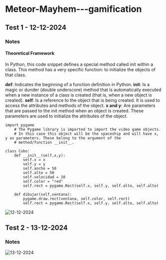 # Meteor-Mayhem---gamification
## Test 1 - 12-12-2024
### Notes
#### Theoretical Framework

In Python, this code snippet defines a special method called init within a class. This method has a very specific function: to initialize the objects of that class.

**def**: Indicates the beginning of a function definition in Python.
**__init__**: Is a magic or dunder (double underscore) method that is automatically executed when a new instance of a class is created (that is, when a new object is created).
**self**: Is a reference to the object that is being created. It is used to access the attributes and methods of the object.
**x and y**: Are parameters that are passed to the init method when an object is created. These parameters are used to initialize the attributes of the object.

```
import pygame  
    # The Pygame library is imported to import the video game objects. 
    # In this case this object will be the spaceship and will have x, y as parameters. These belong to the argument of the 
    # method/function __init__.

class Cubo:
    def __init__(self,x,y):
        self.x = x
        self.y = y
        self.ancho = 50
        self.alto = 50
        self.velocidad = 10
        self.color = "red"
        self.rect = pygame.Rect(self.x, self.y, self.alto, self.alto)
        
    def dibujar(self,ventana):
        pygame.draw.rect(ventana, self.color, self.rect)
        self.rect = pygame.Rect(self.x, self.y, self.alto, self.alto)
```
![12-12-2024](https://github.com/user-attachments/assets/a01cb102-7d33-42f5-bc45-0bf1c803e04d)
## Test 2 - 13-12-2024
### Notes
![13-12-2024](https://github.com/user-attachments/assets/273f85f5-67be-40e0-a9c9-cdd43acb8f6a)
